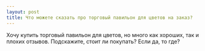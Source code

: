 ```yaml
---
layout: post 
title: Что можете сказать про торговый павильон для цветов на заказ? 
--- 
```

Хочу купить торговый павильон для цветов, но много как хороших, так и плохих отзывов. Подскажите, стоит ли покупать? Если да, то где?